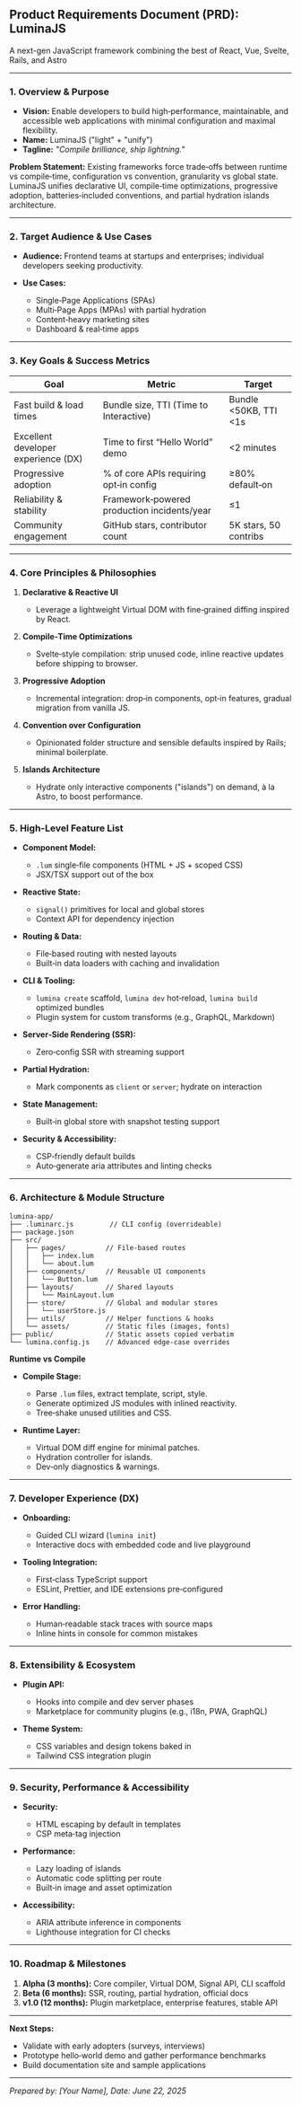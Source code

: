 ## Product Requirements Document (PRD): **LuminaJS**

A next-gen JavaScript framework combining the best of React, Vue, Svelte, Rails, and Astro

---

### 1. **Overview & Purpose**

- **Vision:** Enable developers to build high‑performance, maintainable, and accessible web applications with minimal configuration and maximal flexibility.
- **Name:** LuminaJS ("light" + "unify")
- **Tagline:** _"Compile brilliance, ship lightning."_

**Problem Statement:** Existing frameworks force trade‑offs between runtime vs compile‑time, configuration vs convention, granularity vs global state. LuminaJS unifies declarative UI, compile‑time optimizations, progressive adoption, batteries‑included conventions, and partial hydration islands architecture.

---

### 2. **Target Audience & Use Cases**

- **Audience:** Frontend teams at startups and enterprises; individual developers seeking productivity.
- **Use Cases:**

  - Single‑Page Applications (SPAs)
  - Multi‑Page Apps (MPAs) with partial hydration
  - Content‑heavy marketing sites
  - Dashboard & real‑time apps

---

### 3. **Key Goals & Success Metrics**

| Goal                                | Metric                                      | Target                |
| ----------------------------------- | ------------------------------------------- | --------------------- |
| Fast build & load times             | Bundle size, TTI (Time to Interactive)      | Bundle <50KB, TTI <1s |
| Excellent developer experience (DX) | Time to first “Hello World” demo            | <2 minutes            |
| Progressive adoption                | % of core APIs requiring opt‑in config      | ≥80% default‑on       |
| Reliability & stability             | Framework‑powered production incidents/year | ≤1                    |
| Community engagement                | GitHub stars, contributor count             | 5K stars, 50 contribs |

---

### 4. **Core Principles & Philosophies**

1. **Declarative & Reactive UI**

   - Leverage a lightweight Virtual DOM with fine‑grained diffing inspired by React.

2. **Compile‑Time Optimizations**

   - Svelte‑style compilation: strip unused code, inline reactive updates before shipping to browser.

3. **Progressive Adoption**

   - Incremental integration: drop‑in components, opt‑in features, gradual migration from vanilla JS.

4. **Convention over Configuration**

   - Opinionated folder structure and sensible defaults inspired by Rails; minimal boilerplate.

5. **Islands Architecture**

   - Hydrate only interactive components ("islands") on demand, à la Astro, to boost performance.

---

### 5. **High-Level Feature List**

- **Component Model:**

  - `.lum` single‑file components (HTML + JS + scoped CSS)
  - JSX/TSX support out of the box

- **Reactive State:**

  - `signal()` primitives for local and global stores
  - Context API for dependency injection

- **Routing & Data:**

  - File‑based routing with nested layouts
  - Built‑in data loaders with caching and invalidation

- **CLI & Tooling:**

  - `lumina create` scaffold, `lumina dev` hot‑reload, `lumina build` optimized bundles
  - Plugin system for custom transforms (e.g., GraphQL, Markdown)

- **Server‑Side Rendering (SSR):**

  - Zero‑config SSR with streaming support

- **Partial Hydration:**

  - Mark components as `client` or `server`; hydrate on interaction

- **State Management:**

  - Built‑in global store with snapshot testing support

- **Security & Accessibility:**

  - CSP‑friendly default builds
  - Auto‑generate aria attributes and linting checks

---

### 6. **Architecture & Module Structure**

```
lumina-app/
├── .luminarc.js         // CLI config (overrideable)
├── package.json
├── src/
│   ├── pages/          // File‑based routes
│   │   ├── index.lum
│   │   └── about.lum
│   ├── components/     // Reusable UI components
│   │   └── Button.lum
│   ├── layouts/        // Shared layouts
│   │   └── MainLayout.lum
│   ├── store/          // Global and modular stores
│   │   └── userStore.js
│   ├── utils/          // Helper functions & hooks
│   └── assets/         // Static files (images, fonts)
├── public/             // Static assets copied verbatim
└── lumina.config.js    // Advanced edge‑case overrides
```

**Runtime vs Compile**

- **Compile Stage:**

  - Parse `.lum` files, extract template, script, style.
  - Generate optimized JS modules with inlined reactivity.
  - Tree‑shake unused utilities and CSS.

- **Runtime Layer:**

  - Virtual DOM diff engine for minimal patches.
  - Hydration controller for islands.
  - Dev‑only diagnostics & warnings.

---

### 7. **Developer Experience (DX)**

- **Onboarding:**

  - Guided CLI wizard (`lumina init`)
  - Interactive docs with embedded code and live playground

- **Tooling Integration:**

  - First‑class TypeScript support
  - ESLint, Prettier, and IDE extensions pre‑configured

- **Error Handling:**

  - Human‑readable stack traces with source maps
  - Inline hints in console for common mistakes

---

### 8. **Extensibility & Ecosystem**

- **Plugin API:**

  - Hooks into compile and dev server phases
  - Marketplace for community plugins (e.g., i18n, PWA, GraphQL)

- **Theme System:**

  - CSS variables and design tokens baked in
  - Tailwind CSS integration plugin

---

### 9. **Security, Performance & Accessibility**

- **Security:**

  - HTML escaping by default in templates
  - CSP meta‑tag injection

- **Performance:**

  - Lazy loading of islands
  - Automatic code splitting per route
  - Built‑in image and asset optimization

- **Accessibility:**

  - ARIA attribute inference in components
  - Lighthouse integration for CI checks

---

### 10. **Roadmap & Milestones**

1. **Alpha (3 months):** Core compiler, Virtual DOM, Signal API, CLI scaffold
2. **Beta (6 months):** SSR, routing, partial hydration, official docs
3. **v1.0 (12 months):** Plugin marketplace, enterprise features, stable API

---

**Next Steps:**

- Validate with early adopters (surveys, interviews)
- Prototype hello‑world demo and gather performance benchmarks
- Build documentation site and sample applications

---

_Prepared by: \[Your Name], Date: June 22, 2025_
